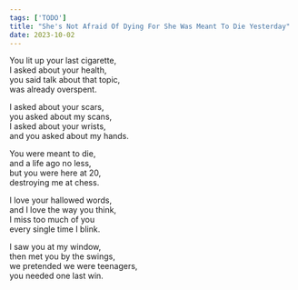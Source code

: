 ```yaml
---
tags: ['TODO']
title: "She's Not Afraid Of Dying For She Was Meant To Die Yesterday"
date: 2023-10-02
---
```


You lit up your last cigarette,  
I asked about your health,  
you said talk about that topic,  
was already overspent.

I asked about your scars,  
you asked about my scans,  
I asked about your wrists,  
and you asked about my hands.

You were meant to die,  
and a life ago no less,  
but you were here at 20,  
destroying me at chess.

I love your hallowed words,  
and I love the way you think,  
I miss too much of you  
every single time I blink.

I saw you at my window,  
then met you by the swings,  
we pretended we were teenagers,  
you needed one last win.
